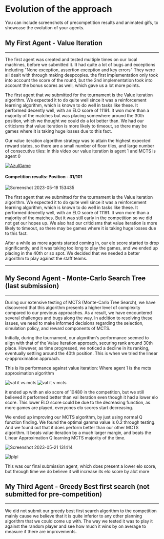 # Evolution of the approach

You can include screenshots of precompetition results and animated gifs, to showcase the evolution of your agents.

## My First Agent - Value Iteration
----
The first agent was created and tested multiple times on our local machines, before we submitted it. It had quite a lot of bugs and exceptions including "None exception, assertion exception and key errors" They were all dealt with through making deepcopies. the first implementation only took into account the score of the round, but the 2nd implementation took into account the bonus scores as well, which gave us a lot more points.

The first agent that we submitted for the tournament is the Value iteration algorithm. We expected it to do quite well since it was a reinforcement learning algorithm, which is known to do well in tasks like these. It performed decently well, with an ELO score of 11191. It won more than a majority of the matches but was placing somewhere around the 30th position, which we thought we could do a lot better than. We had our criticisms that value iteration is more likely to timeout, so there may be games where it is taking huge losses due to this fact.

Our value iteration algorithm strategy was to attain the highest expected reward states, so there are a small number of floor tiles, and large number of consecutive tiles: In this video our value iteration is agent 1 and MCTS is agent 0

[![AzulGame](https://github.com/COMP90054-2023S1/assignment3-azul--team_53/assets/80197186/9e30c4d4-7625-463e-9724-07f9cf4434c5)](https://www.youtube.com/watch?v=VxvTdHGahRE)

#### Competition results: Position - 31/101 

![Screenshot 2023-05-19 153435](https://github.com/COMP90054-2023S1/assignment3-azul--team_53/assets/104483559/83a832d5-495e-4617-a712-210610d3e4d6)

The first agent that we submitted for the tournament is the Value iteration algorithm. We expected it to do quite well since it was a reinforcement learning algorithm, which is known to do well in tasks like these. It performed decently well, with an ELO score of 11191. It won more than a majority of the matches. But it was still early in the competition so we did not get our hopes up. We also had our criticisms that value iteration is more likely to timeout, so there may be games where it is taking huge losses due to this fact.

After a while as more agents started coming in, our elo score started to drop significantly, and it was taking too long to play the games, and we ended up placing in the 40th or so spot. We decided that we needed a better algorithm to play against the staff teams.

----
## My Second Agent - Monte-Carlo Search Tree (last submission)
----

During our extensive testing of MCTS (Monte-Carlo Tree Search), we have discovered that this algorithm presents a higher level of complexity compared to our previous approaches. As a result, we have encountered several challenges and bugs along the way. In addition to resolving these issues, we need to make informed decisions regarding the selection, simulation policy, and reward components of MCTS.

Initially, during the tournament, our algorithm's performance seemed to align with that of the Value Iteration approach, securing rank around 30th place. However, as time progressed, we noticed a decline in its ranking, eventually settling around the 40th position. This is when we tried the linear q-approximation approach.

This is its performance against value iteration: Where agent 1 is the mcts approximation algorithm

![val it vs mcts](https://github.com/COMP90054-2023S1/assignment3-azul--team_53/assets/80197186/5be161be-1215-4809-a603-31dccb509eac)
![val it v mcts](https://github.com/COMP90054-2023S1/assignment3-azul--team_53/assets/80197186/e4515aa5-ed0d-49ca-9ee8-807f822af48c)

it ended up with an elo score of 10480 in the competition, but we still believed it performed better than val iteration even though it had a lower elo score. This lower ELO score could be due to the decreasing function, as more games are played, everyones elo scores start decreasing.

We ended up improving our MCTS algorithm, by just using normal Q function finding. We found the optimal gamma value is 0.2 through testing. And we found out that it does perform better than our other MCTS algorithm. It beats value iteration by a much larger margin, and beats the Linear Approximation Q learning MCTS majority of the time. 

![Screenshot 2023-05-21 131414](https://github.com/COMP90054-2023S1/assignment3-azul--team_53/assets/80197186/9162e8eb-6b32-46cf-9420-36bba087e214)

![lplpl](https://github.com/COMP90054-2023S1/assignment3-azul--team_53/assets/80197186/bff002d5-fff3-4d13-adeb-d48c0a67c5d5)

This was our final submission agent, which does present a lower elo score, but through  time we do believe it will increase its elo score by alot more

## My Third Agent - Greedy Best first search (not submitted for pre-competition)
----

We did not submit our greedy best first search algorithm to the competition mainly cause we believe that it is quite inferior to any other planning algorithm that we could come up with. The way we tested it was to play it against the random player and see how much it wins by on average to measure if there are improvements.